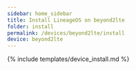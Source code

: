 ```yaml
---
sidebar: home_sidebar
title: Install LineageOS on beyond2lte
folder: install
permalink: /devices/beyond2lte/install
device: beyond2lte
---
```

{% include templates/device_install.md %}
